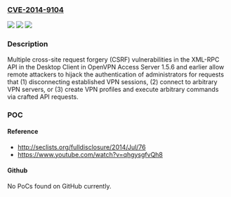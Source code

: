 ### [CVE-2014-9104](https://cve.mitre.org/cgi-bin/cvename.cgi?name=CVE-2014-9104)
![](https://img.shields.io/static/v1?label=Product&message=n%2Fa&color=blue)
![](https://img.shields.io/static/v1?label=Version&message=n%2Fa&color=blue)
![](https://img.shields.io/static/v1?label=Vulnerability&message=n%2Fa&color=brighgreen)

### Description

Multiple cross-site request forgery (CSRF) vulnerabilities in the XML-RPC API in the Desktop Client in OpenVPN Access Server 1.5.6 and earlier allow remote attackers to hijack the authentication of administrators for requests that (1) disconnecting established VPN sessions, (2) connect to arbitrary VPN servers, or (3) create VPN profiles and execute arbitrary commands via crafted API requests.

### POC

#### Reference
- http://seclists.org/fulldisclosure/2014/Jul/76
- https://www.youtube.com/watch?v=qhgysgfvQh8

#### Github
No PoCs found on GitHub currently.

